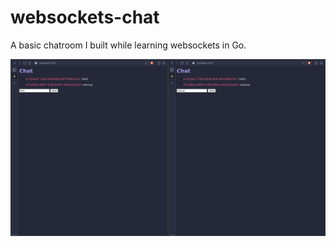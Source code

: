 # websockets-chat

A basic chatroom I built while learning websockets in Go.

![demo](https://github.com/NNNiv/images/blob/main/websockets-chat/demo_proper.png?raw=true)

